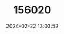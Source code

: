 ---
title: "156020"
category: "Istriana mirnae"
draft: false
date: 2024-02-22 13:03:52
languages:
  English: ["Mirna mud snail"]
  Croatian: ["Mirnina istranka"]
---